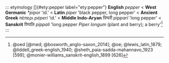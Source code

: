 ::: etymology
[]{#ety:pepper label="ety:pepper"} **English** *pepper* \< **West
Germanic** *\*pipor* 'id.' \< **Latin** *piper* 'black pepper, long
pepper' \< **Ancient Greek** πέπερι *péperi* 'id.' \< **Middle
Indo-Aryan** पिप्परी *pipparī* 'long pepper' \< **Sanskrit** पिप्पलि
*pippali* 'long pepper *Piper longum* (plant and berry); a berry'[^1]
:::

[^1]: @oed [@med; @bosworth_anglo-saxon_2014]; @oe; @lewis_latin_1879;
    @liddell_greek-english_1940; @sheth_paia-sadda-mahannavo_1923 [599];
    @monier-williams_sanskrit-english_1899 [626]
